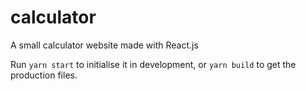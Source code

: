 # calculator

A small calculator website made with React.js

Run `yarn start` to initialise it in development, or `yarn build` to get the production files.
